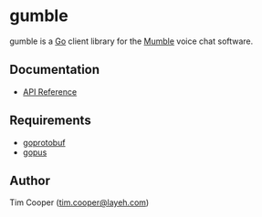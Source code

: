 # gumble

gumble is a [Go](https://golang.org/) client library for the
[Mumble](http://mumble.info) voice chat software.

## Documentation

- [API Reference](https://godoc.org/github.com/layeh/gumble/gumble)

## Requirements

- [goprotobuf](https://code.google.com/p/goprotobuf/)
- [gopus](https://github.com/layeh/gopus)

## Author

Tim Cooper (<tim.cooper@layeh.com>)
